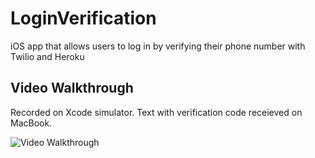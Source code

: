 # LoginVerification
iOS app that allows users to log in by verifying their phone number with Twilio and Heroku

## Video Walkthrough
Recorded on Xcode simulator. Text with verification code receieved on MacBook.

<img src='http://g.recordit.co/0ucAOJW690.gif' title='Video Walkthrough' width='' alt='Video Walkthrough' />
